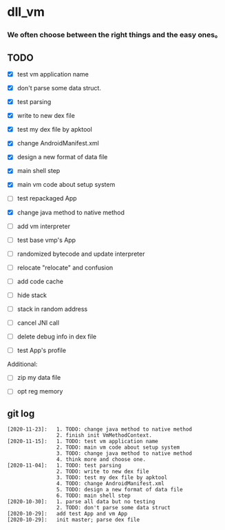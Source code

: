 # dll_vm

### We often choose between the right things and the easy ones。

## TODO
  + [x] test vm application name
  + [x] don't parse some data struct.
  + [x] test parsing
  + [x] write to new dex file
  + [x] test my dex file by apktool
  + [x] change AndroidManifest.xml
  + [x] design a new format of data file
  + [x] main shell step
  + [x] main vm code about setup system
  + [ ] test repackaged App
  + [x] change java method to native method
  + [ ] add vm interpreter
  + [ ] test base vmp's App
  + [ ] randomized bytecode and update interpreter
  + [ ] relocate "relocate" and confusion
  + [ ] add code cache
  + [ ] hide stack
  + [ ] stack in random address
  + [ ] cancel JNI call
  + [ ] delete debug info in dex file
  + [ ] test App's profile
  
  
  Additional:
  + [ ] zip my data file
  + [ ] opt reg memory
  

## git log
    [2020-11-23]:   1. TODO: change java method to native method
                    2. finish init VmMethodContext.
    [2020-11-15]:   1. TODO: test vm application name
                    2. TODO: main vm code about setup system
                    3. TODO: change java method to native method
                    4. think more and choose one.
    [2020-11-04]:   1. TODO: test parsing
                    2. TODO: write to new dex file
                    3. TODO: test my dex file by apktool
                    4. TODO: change AndroidManifest.xml
                    5. TODO: design a new format of data file
                    6. TODO: main shell step
    [2020-10-30]:   1. parse all data but no testing 
                    2. TODO: don't parse some data struct
    [2020-10-29]:   add test App and vm App
    [2020-10-29]:   init master; parse dex file

